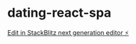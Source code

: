 # dating-react-spa

[Edit in StackBlitz next generation editor ⚡️](https://stackblitz.com/~/github.com/natarajpatil10/dating-react-spa)